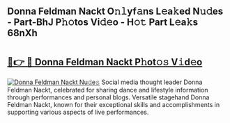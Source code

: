 ## Donna Feldman Nackt O𝚗𝚕yf𝚊ns L𝚎a𝚔ed N𝚞𝚍es - Part-BhJ P𝚑𝚘tos Vi𝚍𝚎o - H𝚘𝚝 Part L𝚎a𝚔s 68nXh

# <h2><a href="http://kf7vkel.oniu.top/?m=Donna+Feldman+Nackt">🔗👉 🔴 Donna Feldman Nackt P𝚑ot𝚘𝚜 V𝚒d𝚎o</a></h2>

[![Donna Feldman Nackt Nu𝚍e𝚜](https://i.imgur.com/0qMVB7G.gif)](http://kf7vkel.oniu.top/?m=Donna+Feldman+Nackt)
Social media thought leader Donna Feldman Nackt, celebrated for sharing dance and lifestyle information through performances and personal blogs. Versatile stagehand Donna Feldman Nackt, known for their exceptional skills and accomplishments in supporting various aspects of live performances.  
